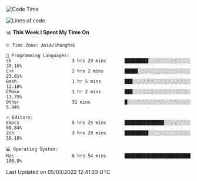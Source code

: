 <!--START_SECTION:waka-->
![Code Time](http://img.shields.io/badge/Code%20Time-635%20hrs%2034%20mins-blue)

![Lines of code](https://img.shields.io/badge/From%20Hello%20World%20I%27ve%20Written-22%20Thousand%20lines%20of%20code-blue)

📊 **This Week I Spent My Time On** 

```text
⌚︎ Time Zone: Asia/Shanghai

💬 Programming Languages: 
sh                       3 hrs 29 mins       █████████░░░░░░░░░░░░░░░░   39.16% 
C++                      2 hrs 2 mins        █████░░░░░░░░░░░░░░░░░░░░   23.01% 
Bash                     1 hr 5 mins         ███░░░░░░░░░░░░░░░░░░░░░░   12.18% 
CMake                    1 hr 2 mins         ███░░░░░░░░░░░░░░░░░░░░░░   11.75% 
Other                    31 mins             █░░░░░░░░░░░░░░░░░░░░░░░░   5.94%

🔥 Editors: 
Emacs                    5 hrs 25 mins       ███████████████░░░░░░░░░░   60.84% 
Zsh                      3 hrs 29 mins       █████████░░░░░░░░░░░░░░░░   39.16%

💻 Operating System: 
Mac                      8 hrs 54 mins       █████████████████████████   100.0%

```


 Last Updated on 05/03/2022 12:41:23 UTC
<!--END_SECTION:waka-->
